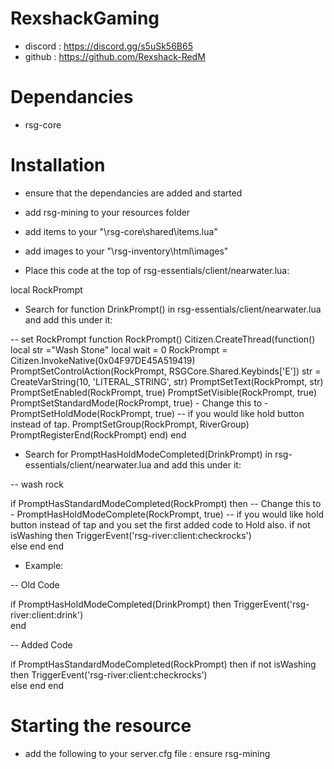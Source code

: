 # RexshackGaming
- discord : https://discord.gg/s5uSk56B65
- github : https://github.com/Rexshack-RedM

# Dependancies
- rsg-core

# Installation
- ensure that the dependancies are added and started
- add rsg-mining to your resources folder
- add items to your "\rsg-core\shared\items.lua"
- add images to your "\rsg-inventory\html\images"

- Place this code at the top of rsg-essentials/client/nearwater.lua:

local RockPrompt

- Search for function DrinkPrompt() in rsg-essentials/client/nearwater.lua and add this under it:

-- set RockPrompt
function RockPrompt()
    Citizen.CreateThread(function()
        local str ="Wash Stone"
        local wait = 0
        RockPrompt = Citizen.InvokeNative(0x04F97DE45A519419)
        PromptSetControlAction(RockPrompt, RSGCore.Shared.Keybinds['E'])
        str = CreateVarString(10, 'LITERAL_STRING', str)
        PromptSetText(RockPrompt, str)
        PromptSetEnabled(RockPrompt, true)
        PromptSetVisible(RockPrompt, true)
        PromptSetStandardMode(RockPrompt, true) - Change this to - PromptSetHoldMode(RockPrompt, true) -- if you would like hold button instead of tap.
        PromptSetGroup(RockPrompt, RiverGroup)
        PromptRegisterEnd(RockPrompt)
    end)
end

- Search for PromptHasHoldModeCompleted(DrinkPrompt) in rsg-essentials/client/nearwater.lua and add this under it:

-- wash rock

if PromptHasStandardModeCompleted(RockPrompt) then -- Change this to - PromptHasHoldModeComplete(RockPrompt, true) -- if you would like hold button instead of tap and you set the first added code to Hold also.
    if not isWashing then
        TriggerEvent('rsg-river:client:checkrocks')   
    else end 
end

- Example:

-- Old Code

if PromptHasHoldModeCompleted(DrinkPrompt) then
    TriggerEvent('rsg-river:client:drink')    
end

-- Added Code

if PromptHasStandardModeCompleted(RockPrompt) then
    if not isWashing then
        TriggerEvent('rsg-river:client:checkrocks')   
    else end 
end


# Starting the resource
- add the following to your server.cfg file : ensure rsg-mining


